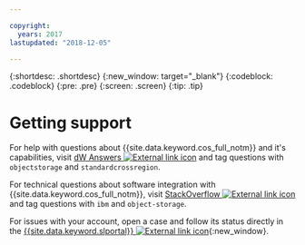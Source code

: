 ```yaml
---

copyright:
  years: 2017
lastupdated: "2018-12-05"

---
```

{:shortdesc: .shortdesc}
{:new_window: target="_blank"}
{:codeblock: .codeblock}
{:pre: .pre}
{:screen: .screen}
{:tip: .tip}


# Getting support

For help with questions about {{site.data.keyword.cos_full_notm}} and it's capabilities, visit [dW Answers ![External link icon](../../icons/launch-glyph.svg "External link icon")](https://developer.ibm.com/answers/smartspace/cloudobjectstorage/) and tag questions with `objectstorage` and `standardcrossregion`.

For technical questions about software integration with {{site.data.keyword.cos_full_notm}}, visit [StackOverflow ![External link icon](../../icons/launch-glyph.svg "External link icon")](http://stackoverflow.com/questions/tagged/object-storage+ibm) and tag questions with `ibm` and `object-storage`.

For issues with your account, open a case and follow its status directly in the [{{site.data.keyword.slportal}} ![External link icon](../../icons/launch-glyph.svg "External link icon")](https://control.softlayer.com/){:new_window}.
